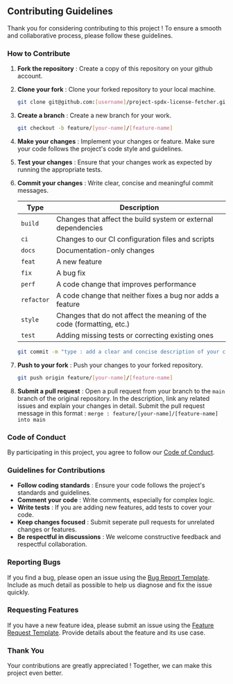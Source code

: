 ## Contributing Guidelines

Thank you for considering contributing to this project !
To ensure a smooth and collaborative process, please follow these guidelines.

### How to Contribute

1. **Fork the repository** : Create a copy of this repository on your github account.

2. **Clone your fork** : Clone your forked repository to your local machine.

   ``` bash
   git clone git@github.com:[username]/project-spdx-license-fetcher.git
   ```

3. **Create a branch** : Create a new branch for your work.

   ``` bash
   git checkout -b feature/[your-name]/[feature-name]
   ```

4. **Make your changes** : Implement your changes or feature. Make sure your code follows the project's code style and guidelines.

5. **Test your changes** : Ensure that your changes work as expected by running the appropriate tests.

6. **Commit your changes** : Write clear, concise and meaningful commit messages.

   | Type      | Description                                                          |
   |-----------|----------------------------------------------------------------------|
   | `build`   | Changes that affect the build system or external dependencies        |
   | `ci`      | Changes to our CI configuration files and scripts                    |
   | `docs`    | Documentation-only changes                                           |
   | `feat`    | A new feature                                                        |
   | `fix`     | A bug fix                                                            |
   | `perf`    | A code change that improves performance                              |
   | `refactor`| A code change that neither fixes a bug nor adds a feature            |
   | `style`   | Changes that do not affect the meaning of the code (formatting, etc.)|
   | `test`    | Adding missing tests or correcting existing ones                     |

   ``` bash
   git commit -m "type : add a clear and concise description of your change"
   ```

7. **Push to your fork** : Push your changes to your forked repository.

   ``` bash
   git push origin feature/[your-name]/[feature-name]
   ```

8. **Submit a pull request** : Open a pull request from your branch to the `main` branch of the original repository. In the description, link any related issues and explain your changes in detail. Submit the pull request message in this format : `merge : feature/[your-name]/[feature-name] into main`

### Code of Conduct

By participating in this project, you agree to follow our [Code of Conduct](CODE_OF_CONDUCT.md).

### Guidelines for Contributions

- **Follow coding standards** : Ensure your code follows the project's standards and guidelines.
- **Comment your code** : Write comments, especially for complex logic.
- **Write tests** : If you are adding new features, add tests to cover your code.
- **Keep changes focused** : Submit seperate pull requests for unrelated changes or features.
- **Be respectful in discussions** : We welcome constructive feedback and respectful collaboration.

### Reporting Bugs

If you find a bug, please open an issue using the [Bug Report Template](.github/ISSUE_TEMPLATE/bug_report.md). Include as much detail as possible to help us diagnose and fix the issue quickly.

### Requesting Features

If you have a new feature idea, please submit an issue using the [Feature Request Template](.github/ISSUE_TEMPLATE/feature_request.md). Provide details about the feature and its use case.

### Thank You

Your contributions are greatly appreciated !
Together, we can make this project even better.